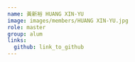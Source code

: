 ```yaml
---
name: 黃新裕 HUANG XIN-YU 
image: images/members/HUANG XIN-YU.jpg 
role: master
group: alum
links:
  github: link_to_github 
---
```

